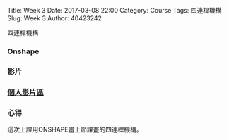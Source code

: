 Title: Week 3
Date: 2017-03-08 22:00
Category: Course
Tags: 四連桿機構
Slug: Week 3
Author: 40423242


四連桿機構



<h3>Onshape</h3>




<h3>影片</h3>




<h3><a href="https://vimeo.com/user60353473">個人影片區</a></h3>




<h3>心得</h3>
<p>這次上課用ONSHAPE畫上節課畫的四連桿機構。<p>